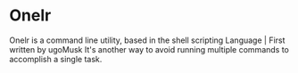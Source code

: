 # Onelr
Onelr is a command line utility, based in the shell scripting Language | First written by ugoMusk 
It's another way to avoid running multiple commands to accomplish a single task. 
